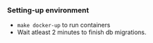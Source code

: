 ### Setting-up environment
- `make docker-up` to run containers
- Wait atleast 2 minutes to finish db migrations.